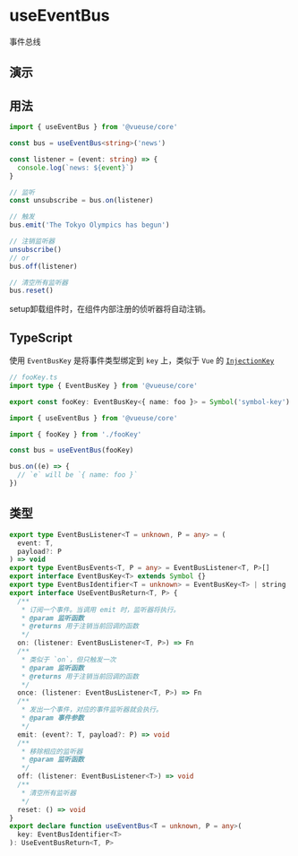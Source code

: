 # useEventBus

事件总线


## 演示

<demo src="./demo.vue" title="useEventBus" desc="事件总线"></demo>

## 用法

```ts
import { useEventBus } from '@vueuse/core'

const bus = useEventBus<string>('news')

const listener = (event: string) => {
  console.log(`news: ${event}`)
}

// 监听
const unsubscribe = bus.on(listener)

// 触发
bus.emit('The Tokyo Olympics has begun')

// 注销监听器
unsubscribe()
// or
bus.off(listener)

// 清空所有监听器
bus.reset()
```

setup卸载组件时，在组件内部注册的侦听器将自动注销。

## TypeScript

使用 `EventBusKey` 是将事件类型绑定到 `key` 上，类似于 `Vue` 的 [`InjectionKey`](https://antfu.me/notes#typed-provide-and-inject-in-vue)


```ts
// fooKey.ts
import type { EventBusKey } from '@vueuse/core'

export const fooKey: EventBusKey<{ name: foo }> = Symbol('symbol-key')
```

```ts
import { useEventBus } from '@vueuse/core'

import { fooKey } from './fooKey'

const bus = useEventBus(fooKey)

bus.on((e) => {
  // `e` will be `{ name: foo }`
})
```


## 类型

```ts
export type EventBusListener<T = unknown, P = any> = (
  event: T,
  payload?: P
) => void
export type EventBusEvents<T, P = any> = EventBusListener<T, P>[]
export interface EventBusKey<T> extends Symbol {}
export type EventBusIdentifier<T = unknown> = EventBusKey<T> | string | number
export interface UseEventBusReturn<T, P> {
  /**
   * 订阅一个事件。当调用 emit 时，监听器将执行。
   * @param 监听函数
   * @returns 用于注销当前回调的函数
   */
  on: (listener: EventBusListener<T, P>) => Fn
  /**
   * 类似于 `on`，但只触发一次
   * @param 监听函数
   * @returns 用于注销当前回调的函数
   */
  once: (listener: EventBusListener<T, P>) => Fn
  /**
   * 发出一个事件，对应的事件监听器就会执行。
   * @param 事件参数
   */
  emit: (event?: T, payload?: P) => void
  /**
   * 移除相应的监听器
   * @param 监听函数
   */
  off: (listener: EventBusListener<T>) => void
  /**
   * 清空所有监听器
   */
  reset: () => void
}
export declare function useEventBus<T = unknown, P = any>(
  key: EventBusIdentifier<T>
): UseEventBusReturn<T, P>
```
